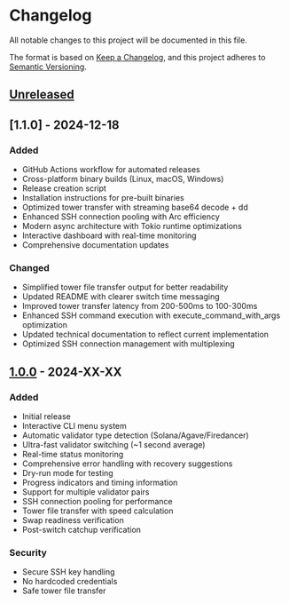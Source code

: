 # Changelog

All notable changes to this project will be documented in this file.

The format is based on [Keep a Changelog](https://keepachangelog.com/en/1.0.0/),
and this project adheres to [Semantic Versioning](https://semver.org/spec/v2.0.0.html).

## [Unreleased]

## [1.1.0] - 2024-12-18

### Added
- GitHub Actions workflow for automated releases
- Cross-platform binary builds (Linux, macOS, Windows)
- Release creation script
- Installation instructions for pre-built binaries
- Optimized tower transfer with streaming base64 decode + dd
- Enhanced SSH connection pooling with Arc<Session> efficiency
- Modern async architecture with Tokio runtime optimizations
- Interactive dashboard with real-time monitoring
- Comprehensive documentation updates

### Changed
- Simplified tower file transfer output for better readability
- Updated README with clearer switch time messaging
- Improved tower transfer latency from 200-500ms to 100-300ms
- Enhanced SSH command execution with execute_command_with_args optimization
- Updated technical documentation to reflect current implementation
- Optimized SSH connection management with multiplexing

## [1.0.0] - 2024-XX-XX

### Added
- Initial release
- Interactive CLI menu system
- Automatic validator type detection (Solana/Agave/Firedancer)
- Ultra-fast validator switching (~1 second average)
- Real-time status monitoring
- Comprehensive error handling with recovery suggestions
- Dry-run mode for testing
- Progress indicators and timing information
- Support for multiple validator pairs
- SSH connection pooling for performance
- Tower file transfer with speed calculation
- Swap readiness verification
- Post-switch catchup verification

### Security
- Secure SSH key handling
- No hardcoded credentials
- Safe tower file transfer

[Unreleased]: https://github.com/huiskylabs/solana-validator-switch/compare/v1.0.0...HEAD
[1.0.0]: https://github.com/huiskylabs/solana-validator-switch/releases/tag/v1.0.0